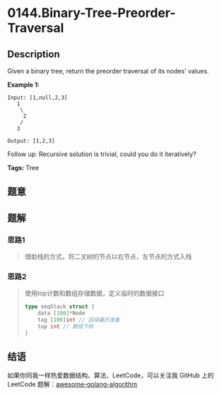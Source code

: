 # 0144.Binary-Tree-Preorder-Traversal

## Description

Given a binary tree, return the preorder traversal of its nodes' values.

**Example 1:**

```text
Input: [1,null,2,3]
   1
    \
     2
    /
   3

Output: [1,2,3]
```

Follow up: Recursive solution is trivial, could you do it iteratively?

**Tags:** Tree

## 题意

>

## 题解

### 思路1

> 借助栈的方式，将二叉树的节点以右节点，左节点的方式入栈

### 思路2

> 使用top计数和数组存储数据，定义临时的数据接口
>
> ```go
> type seqStack struct {
>     data [100]*Node
>     tag [100]int // 后续遍历准备
>     top int // 数组下标
> }
> ```

## 结语

如果你同我一样热爱数据结构、算法、LeetCode，可以关注我 GitHub 上的 LeetCode 题解：[awesome-golang-algorithm](https://github.com/kylesliu/awesome-golang-algorithm)

